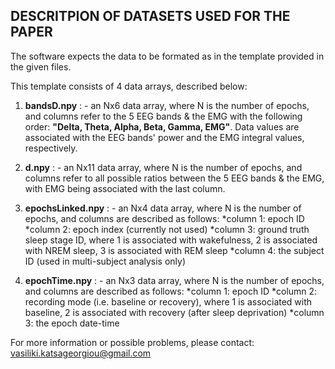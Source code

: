 ## DESCRITPION OF DATASETS USED FOR THE PAPER

The software expects the data to be formated as in the template 
provided in the given files.

This template consists of 4 data arrays, described below:

1. **bandsD.npy**       : - an Nx6 data array, where N is the number of
							epochs, and columns refer to the 5 EEG bands 
							& the EMG with the following order:
							**"Delta, Theta, Alpha, Beta, Gamma, EMG"**.
							Data values are associated with the EEG bands'
							power and the EMG integral values, respectively.

2. **d.npy**            : - an Nx11 data array, where N is the number of
							epochs, and columns refer to all possible ratios 
							between the 5 EEG bands & the EMG, with EMG being
							associated with the last column.

3. **epochsLinked.npy** : - an Nx4 data array, where N is the number of
							epochs, and columns are described as follows:
							*column 1: epoch ID
							*column 2: epoch index (currently not used)
							*column 3: ground truth sleep stage ID, where
										1 is associated with wakefulness,
										2 is associated with NREM sleep,
										3 is associated with REM sleep
							*column 4: the subject ID (used in multi-subject
									   analysis only)

4. **epochTime.npy**    : - an Nx3 data array, where N is the number of
                            epochs, and columns are described as follows:
							*column 1: epoch ID
							*column 2: recording mode (i.e. baseline or recovery), where
							           1 is associated with baseline,
									   2 is associated with recovery (after sleep deprivation)
							*column 3: the epoch date-time

For more information or possible problems, please contact:
vasiliki.katsageorgiou@gmail.com
    

